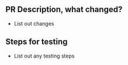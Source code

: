 ## PR Description, what changed?

- List out changes

## Steps for testing

- List out any testing steps
